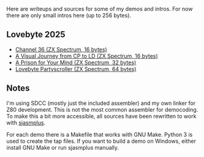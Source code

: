 Here are writeups and sources for some of my demos and intros. For now
there are only small intros here (up to 256 bytes).

## Lovebyte 2025
- [Channel 36 (ZX Spectrum, 16 bytes)](channel_36/)
- [A Visual Journey from CP to LD (ZX Spectrum, 16 bytes)](a_visual_journey_from_cp_to_ld/)
- [A Prison for Your Mind (ZX Spectrum, 32 bytes)](a_prison_for_your_mind/)
- [Lovebyte Partyscroller (ZX Spectrum, 64 bytes)](lovebyte_partyscroller/)

## Notes

I'm using SDCC (mostly just the included assembler) and my own linker
for Z80 development. This is not the most common assembler for
democoding. To make this a bit more accessible, all sources have been
rewritten to work with
[sjasmplus](https://github.com/z00m128/sjasmplus).

For each demo there is a Makefile that works with GNU Make. Python 3
is used to create the tap files. If you want to build a demo on
Windows, either install GNU Make or run sjasmplus manually.
